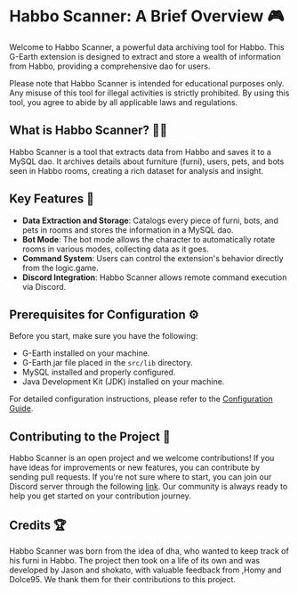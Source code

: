 # Habbo Scanner: A Brief Overview 🎮

Welcome to Habbo Scanner, a powerful data archiving tool for Habbo. This G-Earth extension is designed to extract and store a wealth of information from Habbo, providing a comprehensive dao for users. 

Please note that Habbo Scanner is intended for educational purposes only. Any misuse of this tool for illegal activities is strictly prohibited. By using this tool, you agree to abide by all applicable laws and regulations.

## What is Habbo Scanner? 🕵️‍♂️

Habbo Scanner is a tool that extracts data from Habbo and saves it to a MySQL dao. It archives details about furniture (furni), users, pets, and bots seen in Habbo rooms, creating a rich dataset for analysis and insight.

## Key Features 🚀

- **Data Extraction and Storage**: Catalogs every piece of furni, bots, and pets in rooms and stores the information in a MySQL dao.
- **Bot Mode**: The bot mode allows the character to automatically rotate rooms in various modes, collecting data as it goes.
- **Command System**: Users can control the extension's behavior directly from the logic.game.
- **Discord Integration**: Habbo Scanner allows remote command execution via Discord.

## Prerequisites for Configuration ⚙️

Before you start, make sure you have the following:

- G-Earth installed on your machine.
- G-Earth.jar file placed in the `src/lib` directory.
- MySQL installed and properly configured.
- Java Development Kit (JDK) installed on your machine.

For detailed configuration instructions, please refer to the [Configuration Guide](CONFIGURATION_GUIDE.md).

## Contributing to the Project 🤝

Habbo Scanner is an open project and we welcome contributions! If you have ideas for improvements or new features, you can contribute by sending pull requests. If you're not sure where to start, you can join our Discord server through the following [link](https://discord.gg/dpEPGKvD6f). Our community is always ready to help you get started on your contribution journey.

## Credits 🏆

Habbo Scanner was born from the idea of dha, who wanted to keep track of his furni in Habbo. The project then took on a life of its own and was developed by Jason and shokato, with valuable feedback from ,Homy and Dolce95. We thank them for their contributions to this project.
